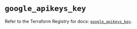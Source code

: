 # `google_apikeys_key`

Refer to the Terraform Registry for docs: [`google_apikeys_key`](https://registry.terraform.io/providers/hashicorp/google/5.15.0/docs/resources/apikeys_key).
